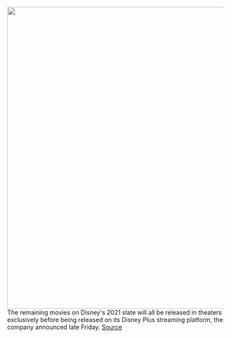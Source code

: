 <img src='https://cdn.vox-cdn.com/thumbor/GM8JVw9cV6nw98EcNCRFzlBWoAc=/0x0:2040x1360/1200x800/filters:focal(857x517:1183x843)/cdn.vox-cdn.com/uploads/chorus_image/image/69844396/acastro_190411_1777_Disney_Streaming_0003.0.0.jpg' width='700px' /><br/>
The remaining movies on Disney's 2021 slate will all be released in theaters exclusively before being released on its Disney Plus streaming platform, the company announced late Friday.
<a href='https://www.theverge.com/2021/9/11/22668326/disney-movies-exclusive-theatrical-streaming-black-widow-eternals-johansson'> Source <a/>
